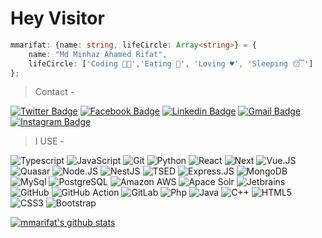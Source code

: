 # Hey Visitor 

```typescript
mmarifat: {name: string, lifeCircle: Array<string>} = {
    name: "Md Minhaz Ahamed Rifat",
    lifeCircle: ['Coding 👨‍💻','Eating 🍪', 'Loving ♥', 'Sleeping 😴']
};
```

> Contact - <br>

[![Twitter Badge](https://img.shields.io/badge/-mmarifat6-38C1BF?style=plastic&logo=Twitter&logoColor=white&link=https://twitter.com/mmarifat6/)](https://twitter.com/mmarifat6/)
[![Facebook Badge](https://img.shields.io/badge/-mmarifat-128DC2?style=plastic&logo=Facebook&logoColor=white&link=https://www.facebook.com/mma.rifat6/)](https://www.facebook.com/mma.rifat6/)
[![Linkedin Badge](https://img.shields.io/badge/-mmarifat66-12C27C?style=plastic&logo=Linkedin&logoColor=white&link=https://www.linkedin.com/in/mmarifat66/)](https://www.linkedin.com/in/mmarifat66/)
[![Gmail Badge](https://img.shields.io/badge/-16103325@iubat.edu-BD3307?style=plastic&logo=Gmail&logoColor=white&link=mailto:16103325@iubat.edu)](mailto:16103325@iubat.edu)
[![Instagram Badge](https://img.shields.io/badge/-mma.rifat-C407B5?style=plastic&logo=instagram&logoColor=white&link=https://instagram.com/mmarifat/)](https://instagram.com/mma.rifat)

 > I USE - <br>

![Typescript](https://img.shields.io/badge/-Typescript-8fcfd1?style=plastic&logo=typescript)
![JavaScript](https://img.shields.io/badge/-JavaScript-black?style=plastic&logo=javascript)
![Git](https://img.shields.io/badge/-Git-black?style=plastic&logo=git)
![Python](https://img.shields.io/badge/-Python-black?style=plastic&logo=python)
![React](https://img.shields.io/badge/-React-red?style=plastic&logo=react)
![Next](https://img.shields.io/badge/-Next.Js-black?style=plastic&logo=next.JS)
![Vue.JS](https://img.shields.io/badge/-Vue.Js-3b2e5a?style=plastic&logo=Vue.JS)
![Quasar](https://img.shields.io/badge/-Quasar-0081CB?style=plastic&logo=quasar)
![Node.JS](https://img.shields.io/badge/-Node.JS-092E20?style=plastic&logo=Node.JS)
![NestJS](https://img.shields.io/badge/-Nest.Js-red?style=plastic&logo=nestjs)
![TSED](https://img.shields.io/badge/-TSED-092A20?style=plastic&logo=TSED)
![Express.JS](https://img.shields.io/badge/-Express.JS-092E20?style=plastic&logo=Express.JS)
![MongoDB](https://img.shields.io/badge/-MongoDB-092E20?style=plastic&logo=mongodb)
![MySql](https://img.shields.io/badge/-MySql-blue?style=plastic&logo=my-sql)
![PostgreSQL](https://img.shields.io/badge/-PostgreSQL-blue?style=plastic&logo=postgresql)
![Amazon AWS](https://img.shields.io/badge/Amazon%20AWS-232F3E?style=plastic&logo=amazon-aws)
![Apace Solr](https://img.shields.io/badge/-ApaceSolr-blue?style=plastic&logo=solr)
![Jetbrains](https://img.shields.io/badge/-Jetbrains-007ACC?style=plastic&logo=jetbrains)
![GitHub](https://img.shields.io/badge/-GitHub-181717?style=plastic&logo=github)
![GitHub Action](https://img.shields.io/badge/-GithubAction-blasck?style=plastic&logo=github.action)
![GitLab](https://img.shields.io/badge/-GitLab-FCA121?style=plastic&logo=gitlab)
![Php](https://img.shields.io/badge/-Php-394989?style=plastic&logo=php)
![Java](https://img.shields.io/badge/-Java-3f4441?style=plastic&logo=java)
![C++](https://img.shields.io/badge/-C++-00599C?style=plastic&logo=c)
![HTML5](https://img.shields.io/badge/-HTML5-E34F26?style=plastic&logo=html5&logoColor=white)
![CSS3](https://img.shields.io/badge/-CSS3-1572B6?style=plastic&logo=css3)
![Bootstrap](https://img.shields.io/badge/-Bootstrap-563D7C?style=plastic&logo=bootstrap)

[![mmarifat's github stats](https://github-readme-stats.vercel.app/api?username=mmarifat&theme=white&show_icons=true)](https://github.com/mmarifat)
